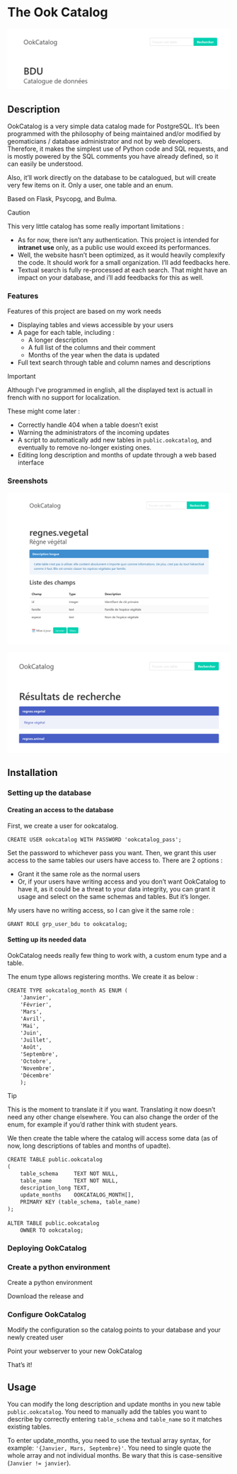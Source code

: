 # The Ook Catalog

![banner](documentation/static/ookcatalog_banner.png)

## Description

OokCatalog is a very simple data catalog made for PostgreSQL. It’s been programmed with the philosophy of being
maintained and/or modified by geomaticians / database administrator and not by web developers. Therefore, it makes the
simplest use of Python code and SQL requests, and is mostly powered by the SQL comments you have already defined, so it
can easily be understood.

Also, it’ll work directly on the database to be catalogued, but will create very few items on it. Only a user, one table
and an enum.

Based on Flask, Psycopg, and Bulma.

> [!CAUTION]
> This very little catalog has some really important limitations :
> - As for now, there isn’t any authentication. This project is intended for **intranet use** only, as a public use
    would exceed its performances.
> - Well, the website hasn’t been optimized, as it would heavily complexify the code. It should work for a small
    organization. I’ll add feedbacks here.
> - Textual search is fully re-processed at each search. That might have an impact on your database, and i’ll add
    feedbacks for this as well.

### Features

Features of this project are based on my work needs

- Displaying tables and views accessible by your users
- A page for each table, including :
    - A longer description
    - A full list of the columns and their comment
    - Months of the year when the data is updated
- Full text search through table and column names and descriptions

> [!IMPORTANT]
> Although I’ve programmed in english, all the displayed text is actuall in french with no support for localization.

These might come later :

- Correctly handle 404 when a table doesn’t exist
- Warning the administrators of the incoming updates
- A script to automatically add new tables in `public.ookcatalog`, and eventually to remove no-longer existing ones.
- Editing long description and months of update through a web based interface

### Sreenshots

![](documentation/static/ookcatalog_table.png)

![](documentation/static/ookcatalog_search.png)

## Installation

### Setting up the database

#### Creating an access to the database

First, we create a user for ookcatalog.

```postgresql
CREATE USER ookcatalog WITH PASSWORD 'ookcatalog_pass';
```

Set the password to whichever pass you want. Then, we grant this user access to the same tables our users have access
to. There are 2 options :

- Grant it the same role as the normal users
- Or, if your users have writing access and you don’t want OokCatalog to have it, as it could be a threat to your
  data integrity, you can grant it usage and select on the same schemas and tables. But it’s longer.

My users have no writing access, so I can give it the same role :

```postgresql
GRANT ROLE grp_user_bdu to ookcatalog;
```

#### Setting up its needed data

OokCatalog needs really few thing to work with, a custom enum type and a table.

The enum type allows registering months. We create it as below :

```postgresql
CREATE TYPE ookcatalog_month AS ENUM (
    'Janvier',
    'Février',
    'Mars',
    'Avril',
    'Mai',
    'Juin',
    'Juillet',
    'Août',
    'Septembre',
    'Octobre',
    'Novembre',
    'Décembre'
    );
```

> [!TIP]
> This is the moment to translate it if you want. Translating it now doesn’t need any other change elsewhere. You can
> also change the order of the enum, for example if you’d rather think with student years.

We then create the table where the catalog will access some data (as of now, long descriptions of tables and months of
upadte).

```postgresql
CREATE TABLE public.ookcatalog
(
    table_schema     TEXT NOT NULL,
    table_name       TEXT NOT NULL,
    description_long TEXT,
    update_months    OOKCATALOG_MONTH[],
    PRIMARY KEY (table_schema, table_name)
);

ALTER TABLE public.ookcatalog
    OWNER TO ookcatalog;
```

### Deploying OokCatalog

### Create a python environment

Create a python environment

Download the release and

### Configure OokCatalog

Modify the configuration so the catalog points to your database and your newly created user

Point your webserver to your new OokCatalog

That’s it!

## Usage

You can modify the long description and update months in you new table `public.ookcatalog`. You need to manually add
the tables you want to describe by correctly entering `table_schema` and `table_name` so it matches existing tables.

To enter update_months, you need to use the textual array syntax, for example: `'{Janvier, Mars, Septembre}'`. You need
to single quote the whole array and not individual months. Be wary that this is case-sensitive (`Janvier != janvier`).